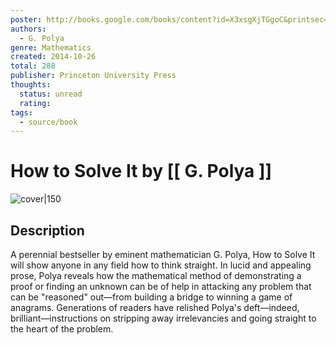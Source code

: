 ```yaml
---
poster: http://books.google.com/books/content?id=X3xsgXjTGgoC&printsec=frontcover&img=1&zoom=1&edge=curl&source=gbs_api
authors:
  - G. Polya
genre: Mathematics
created: 2014-10-26
total: 288
publisher: Princeton University Press
thoughts:
  status: unread
  rating: 
tags:
  - source/book
---
```


# How to Solve It by [[ G. Polya ]]

![cover|150](http://books.google.com/books/content?id=X3xsgXjTGgoC&printsec=frontcover&img=1&zoom=1&edge=curl&source=gbs_api)

## Description

A perennial bestseller by eminent mathematician G. Polya, How to Solve It will show anyone in any field how to think straight. In lucid and appealing prose, Polya reveals how the mathematical method of demonstrating a proof or finding an unknown can be of help in attacking any problem that can be "reasoned" out—from building a bridge to winning a game of anagrams. Generations of readers have relished Polya's deft—indeed, brilliant—instructions on stripping away irrelevancies and going straight to the heart of the problem.